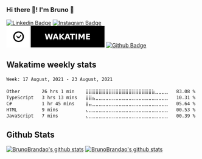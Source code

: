 ### Hi there 👋! I'm Bruno 👋 
[![Linkedin Badge](https://img.shields.io/badge/-LinkedIn-blue?style=for-the-badge&logo=Linkedin&logoColor=white&link=https://www.linkedin.com/in/bruno-brandao-808b4473/)](https://www.linkedin.com/in/bruno-brandao-808b4473)
[![Instagram Badge](https://img.shields.io/badge/-Instagram-C13584?style=for-the-badge&labelColor=C13584&logo=instagram&logoColor=white&link=https://www.instagram.com/bruno.eduardosb/)](https://www.instagram.com/bruno.eduardosb/)
[![Wakatime Badge](https://raw.githubusercontent.com/bruno-brandao/bruno-brandao/master/wakatime-badge.svg)](https://wakatime.com/@7886ec48-355c-4f8f-963f-66ab9a594a25) 
[![Github Badge](https://img.shields.io/badge/-Github-black?style=for-the-badge&logo=github&logoColor=white&link=https://github.com/bruno-brandao/)](https://github.com/bruno-brandao) 
<!--
**bruno-brandao/bruno-brandao** is a ✨ _special_ ✨ repository because its `README.md` (this file) appears on your GitHub profile.

Here are some ideas to get you started:

- 🔭 I’m currently working on ...
- 🌱 I’m currently learning ...
- 👯 I’m looking to collaborate on ...
- 🤔 I’m looking for help with ...
- 💬 Ask me about ...
- 📫 How to reach me: ...
- 😄 Pronouns: ...
- ⚡ Fun fact: ...
-->

## Wakatime weekly stats 
<!--START_SECTION:waka-->
```text
Week: 17 August, 2021 - 23 August, 2021

Other        26 hrs 1 min    ⣿⣿⣿⣿⣿⣿⣿⣿⣿⣿⣿⣿⣿⣿⣿⣿⣿⣿⣿⣿⣷⣀⣀⣀⣀   83.08 % 
TypeScript   3 hrs 13 mins   ⣿⣿⣦⣀⣀⣀⣀⣀⣀⣀⣀⣀⣀⣀⣀⣀⣀⣀⣀⣀⣀⣀⣀⣀⣀   10.31 % 
C#           1 hr 45 mins    ⣿⣤⣀⣀⣀⣀⣀⣀⣀⣀⣀⣀⣀⣀⣀⣀⣀⣀⣀⣀⣀⣀⣀⣀⣀   05.64 % 
HTML         9 mins          ⣄⣀⣀⣀⣀⣀⣀⣀⣀⣀⣀⣀⣀⣀⣀⣀⣀⣀⣀⣀⣀⣀⣀⣀⣀   00.53 % 
JavaScript   7 mins          ⣄⣀⣀⣀⣀⣀⣀⣀⣀⣀⣀⣀⣀⣀⣀⣀⣀⣀⣀⣀⣀⣀⣀⣀⣀   00.39 % 
```
<!--END_SECTION:waka-->

## Github Stats 

[![BrunoBrandao's github stats](https://github-readme-stats.vercel.app/api?username=bruno-brandao&include_all_commits=true&count_private=true&show_icons=true&theme=dark)](https://github.com/bruno-brandao) [![BrunoBrandao's github stats](https://github-readme-stats.vercel.app/api/top-langs?username=bruno-brandao&include_all_commits=true&count_private=true&show_icons=true&theme=dark&layout=compact)](https://github.com/bruno-brandao)
